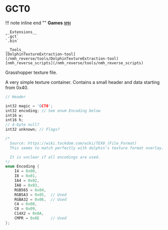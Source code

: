 # GCT0

!!! note inline end ""
    __Games__
    [`NMH`](/nmh_reverse/games/NMH)
    
    __Extensions__
    `.gct`
    `.bin`

    __Tools__  
    [DolphinTextureExtraction-tool](/nmh_reverse/tools/DolphinTextureExtraction-tool)
    [nmh_reverse_scripts](/nmh_reverse/tools/nmh_reverse_scripts)


Grasshopper texture file.

A very simple texture container. Contains a small header and data starting from 0x40.

```cpp
// Header

int32 magic = 'GCT0';
int32 encoding; // See enum Encoding below
int16 w;
int16 h;
// 4-byte null?
int32 unknown; // Flags?

```

```cpp
/*
  Source: https://wiki.tockdom.com/wiki/TEX0_(File_Format)
  This seems to match perfectly with dolphin's texture format overlay.

  It is unclear if all encodings are used.
*/
enum Encoding {
    I4 = 0x00,
    I8 = 0x01,
    IA4 = 0x02,
    IA8 = 0x03,
    RGB565 = 0x04,
    RGB5A3 = 0x05,  // Used
    RGBA32 = 0x06,  // Used
    C4 = 0x08,
    C8 = 0x09,
    C14X2 = 0x0A,
    CMPR = 0x0E     // Used
}; 
```